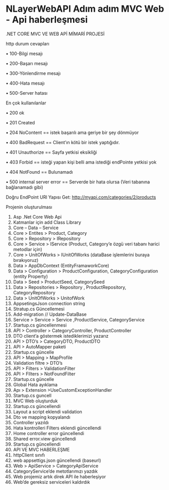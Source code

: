 # NLayerWebAPI Adım adım MVC Web - Api haberleşmesi

.NET CORE MVC VE WEB APİ MİMARİ PROJESİ

http durum cevapları

•	100-Bilgi mesajı

•	200-Başarı mesajı

•	300-Yönlendirme mesajı

•	400-Hata mesajı

•	500-Server hatası

En çok kullanılanlar

•	200 ok

•	201 Created

•	204 NoContent  ==  istek başarılı ama geriye bir şey dönmüyor

•	400 BadRequest == Client’ın kötü bir istek yaptığıdır.

•	401 Unauthorize  == Sayfa yetkisi eksikliği

•	403 Forbid == isteği yapan kişi belli ama istediği endPointe yetkisi yok

•	404 NotFound == Bulunamadı

•	500 internal server error == Serverde bir hata olursa (Veri tabanına bağlanamadı gibi)

Doğru  EndPoint URl  Yapısı
Get: http://myapi.com/categories/2/products

Projenin oluşturulması
1.	Asp .Net Core Web Api
2.	Katmanlar için add Class Library
3.	Core – Data – Service
4.	Core > Entites > Product, Category
5.	Core > Repository > IRepository 
6.	Core > Service > IService (Product, Category’e özgü veri tabanı harici metodlar için)
7.	Core > UnitOfWorks > IUnitOfWorks (dataBase işlemlerini buraya bırakıyoruz)
8.	Data > AppDbContext (EntityFramaworkCore)
9.	Data >  Configuration > ProductConfiguration, CategoryConfiguration (entity Property)
10.	Data > Seed > ProductSeed, CategorySeed
11.	Data > Repositories > Repository , ProductRepository, CategoryRepository
12.	Data > UnitOfWorks > UnitofWork
13.	AppsetingsJson connection string
14.	Stratup.cs Güncellemesi
15.	Add-migration // Update-DataBase
16.	Service > Service > Service ,ProductService, CategoryService
17.	Startup.cs güncellenmesi
18.	API > Controller > CategoryController, ProductController
19.	DTO client’a göstermek istediklerimizi yazarız
20.	API > DTO’s > CategoryDTO, ProductDTO
21.	API > AutoMapper paketi
22.	Startup.cs güncelle
23.	API > Mapping > MapProfile
24.	Validation filtre > DTO’s
25.	API > Filters > ValidationFilter
26.	API > FIlters > NotFoundFilter
27.	Startup.cs güncelle
28.	Global Hata ayıklama 
29.	Apı > Extension >UseCustomExceptionHandler
30.	Startup.cs guncell 
31.	MVC Web oluşturduk 
32.	Startup.cs güncellendi
33.	Layout a script eklendi validation
34.	Dto ve mapping kopyalandı
35.	Controller yazıldı
36.	Hata kontrolleri  Filters eklendi güncellendi
37.	Home controller error güncellendi 
38.	Shared error.view güncellendi
39.	Startup.cs güncellendi
40.	API VE MVC HABERLEŞME
41.	httpClient sınıfı
42.	web appsettigs.json güncellendi (baseurl)
43.	Web > ApiService > CategoryApiService
44.	CategoryService’de metotlarımızı yazdık
45.	Web projemiz artık direk API ile haberleşiyor
46.	Web’de gereksiz serviceleri kaldırdık

